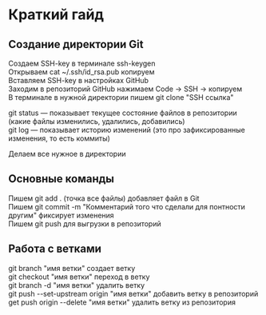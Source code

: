 # Краткий гайд
## Создание директории Git
Создаем SSH-key в терминале  ssh-keygen  
Открываем cat ~/.ssh/id_rsa.pub копируем  
Вставляем SSH-key в настройках GitHub  
Заходим в репозиторий GitHub нажимаем Code -> SSH -> копируем  
В терминале в нужной директории пишем git clone "SSH ссылка"  

git status — показывает текущее состояние файлов в репозитории (какие файлы изменились, удалились, добавились)  
git log — показывает историю изменений (это про зафиксированные изменения, то есть коммиты)

Делаем все нужное в директории 

## Основные команды
Пишем  git add . (точка все файлы) добавляет файл в Git  
Пишем git commit -m "Комментарий того что сделали для понтности другим" фиксирует изменения  
Пишем git push для выгрузки в репозиторий  

## Работа с ветками  
git branch "имя ветки" создает ветку  
git checkout "имя ветки" переход в ветку  
git branch -d "имя ветки" удалить ветку  
git push --set-upstream origin "имя ветки" добавить ветку в репозиторий  
get push origin --delete "имя ветки" удалить ветку из репозитория  